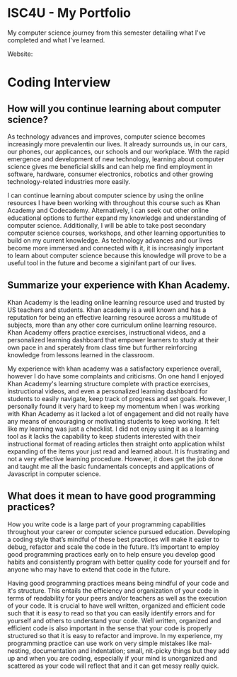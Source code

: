 # ISC4U - My Portfolio
My computer science journey from this semester detailing what I've completed and what I've learned.

Website:

# Coding Interview

## How will you continue learning about computer science?
As technology advances and improves, computer science becomes increasingly more prevalentin our lives. It already surrounds us, in our cars, our phones, our applicances, our schools and our workplace. With the rapid emergence and development of new technology, learning about computer science gives me beneficial skills and can help me find employment in software, hardware, consumer electronics, robotics and other growing technology-related industries more easily.

I can continue learning about computer science by using the online resources I have been working with throughout this course such as Khan Academy and Codecademy. 
Alternatively, I can seek out other online educational options to further expand my knowledge and understanding of computer science. Additionally, I will be able to take post secondary computer science courses, workshops, and other learning opportunities to build on my current knowledge. As technology advances and our lives become more immersed and connected with it, it is increasingly important to learn about computer science because this knowledge will prove to be a useful tool in the future and become a siginifant part of our lives. 

## Summarize your experience with Khan Academy.
Khan Academy is the leading online learning resource used and trusted by US teachers and students. Khan academy is a well known and has a reputation for being an effective learning resource across a multitude of subjects, more than any other core curriculum online learning resource. Khan Academy offers practice exercises, instructional videos, and a personalized learning dashboard that empower learners to study at their own pace in and sperately from class time but further reinforcing knowledge from lessons learned in the classroom.

My experience with khan academy was a satisfactory experience overall, however I do have some complaints and criticisms. On one hand I enjoyed Khan Academy's learning structure complete with practice exercises, instructional videos, and even a personalized learning dashboard for students to easily navigate, keep track of progress and set goals. However, I personally found it very hard to keep my momentum when I was working with Khan Academy as it lacked a lot of engagement and did not really have any means of encouraging or motivating students to keep working. It felt like my learning was just a checklist. I did not enjoy using it as a learning tool as it lacks the capability to keep students interested with their instructional format of reading articles then straight onto application whilst expanding of the items your just read and learned about. It is frustrating and not a very effective learning procedure. However, it does get the job done and taught me all the basic fundamentals concepts and applications of Javascript in computer science.

## What does it mean to have good programming practices?
How you write code is a large part of your programming capabilities throughout your career or computer science pursued education. Developing a coding style that’s mindful of these best practices will make it easier to debug, refactor and scale the code in the future. It’s important to employ good programming practices early on to help ensure you develop good habits and consistently program with better quality code for yourself and for anyone who may have to extend that code in the future.

Having good programming practices means being mindful of your code and it's structure. This entails the efficiency and organization of your code in terms of readability for your peers and/or teachers as well as the execution of your code. It is crucial to have well written, organized and efficient code such that it is easy to read so that you can easily identify errors and for yourself and others to understand your code. Well written, organized and efficient code is also important in the sense that your code is properly structured so that it is easy to refactor and improve. In my experience, my programming practice can use work on very simple mistakes like mal-nesting, documentation and indentation; small, nit-picky things but they add up and when you are coding, especially if your mind is unorganized and scattered as your code will reflect that and it can get messy really quick. 
